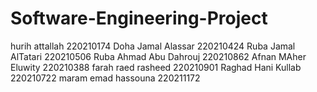 # Software-Engineering-Project
hurih attallah 220210174
Doha Jamal Alassar 220210424
Ruba Jamal AlTatari 220210506
Ruba Ahmad Abu Dahrouj 220210862
Afnan MAher Eluwity 220210388
farah raed rasheed 220210901
Raghad Hani Kullab 220210722
maram emad hassouna 220211172